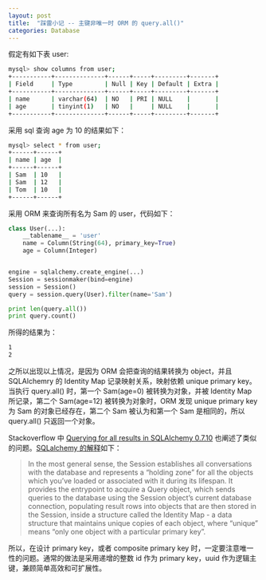 ```yaml
---
layout: post
title:  "踩雷小记 -- 主键非唯一时 ORM 的 query.all()"
categories: Database
---
```


假定有如下表 user:

~~~ bash
mysql> show columns from user;
+-----------+--------------+------+-----+---------+-------+
| Field     | Type         | Null | Key | Default | Extra |
+-----------+--------------+------+-----+---------+-------+
| name      | varchar(64)  | NO   | PRI | NULL    |       |
| age       | tinyint(1)   | NO   |     | NULL    |       |
+-----------+--------------+------+-----+---------+-------+
~~~

采用 sql 查询 age 为 10 的结果如下：

~~~ bash
mysql> select * from user;
+------+------+
| name | age  | 
+------+------+
| Sam  | 10   |
| Sam  | 12   |
| Tom  | 10   |
+------+------+
~~~

采用 ORM 来查询所有名为 Sam 的 user，代码如下：

~~~ python
class User(...):
	__tablename__ = 'user'
	name = Column(String(64), primary_key=True)
	age = Column(Integer)


engine = sqlalchemy.create_engine(...)
Session = sessionmaker(bind=engine)
session = Session()
query = session.query(User).filter(name='Sam')

print len(query.all())
print query.count()
~~~

所得的结果为：

~~~ bash
1
2
~~~

之所以出现以上情况，是因为 ORM 会把查询的结果转换为 object，并且 SQLAlchemry 的 Identity Map 记录映射关系，映射依赖 unique primary key。当执行 query.all() 时，第一个 Sam(age=0) 被转换为对象，并被 Identity Map 所记录，第二个 Sam(age=12) 被转换为对象时，ORM 发现 unique primary key 为 Sam 的对象已经存在，第二个 Sam 被认为和第一个 Sam 是相同的，所以 query.all() 只返回一个对象。

Stackoverflow 中 [Querying for all results in SQLAlchemy 0.7.10](http://stackoverflow.com/questions/19409278/querying-for-all-results-in-sqlalchemy-0-7-10) 也阐述了类似的问题。[SQLalchemy 的解释](http://docs.sqlalchemy.org/en/rel_0_8/orm/session.html#what-does-the-session-do)如下：

> In the most general sense, the Session establishes all conversations with the database and represents a “holding zone” for all the objects which you’ve loaded or associated with it during its lifespan. It provides the entrypoint to acquire a Query object, which sends queries to the database using the Session object’s current database connection, populating result rows into objects that are then stored in the Session, inside a structure called the Identity Map - a data structure that maintains unique copies of each object, where “unique” means “only one object with a particular primary key”.

所以，在设计 primary key，或者 composite primary key 时，一定要注意唯一性的问题。通常的做法是采用递增的整数 id 作为 primary key，uuid 作为逻辑主键，兼顾简单高效和可扩展性。
